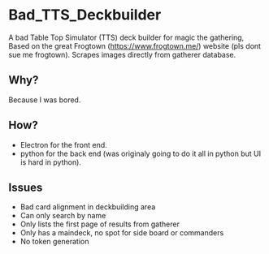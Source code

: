 # Bad_TTS_Deckbuilder

A bad Table Top Simulator (TTS) deck builder for magic the gathering, Based on the great Frogtown (https://www.frogtown.me/) website (pls dont sue me frogtown). Scrapes images directly from gatherer database.

<h2>Why?</h2>

Because I was bored.

<h2>How?</h2>

 - Electron for the front end.
 - python for the back end (was originaly going to do it all in python but UI is hard in python).
 
<h2>Issues</h2>

 - Bad card alignment in deckbuilding area
 - Can only search by name
 - Only lists the first page of results from gatherer
 - Only has a maindeck, no spot for side board or commanders
 - No token generation

